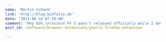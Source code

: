 ```yaml
---
name: 'Martin Scharm'
link: 'http://blog.binfalse.de'
date: '2011-06-24 07:54:08'
comment: "Hey Ozh,\n\nsince FF 5 wasn't released officially while I developed the extension it is currently just available for versions < 4.1. When the AMO editors approve my current version I'll submit a further version, also available for FF 5."
post_id: /software/browser-extensions/yourls-firefox-extension

---
```



